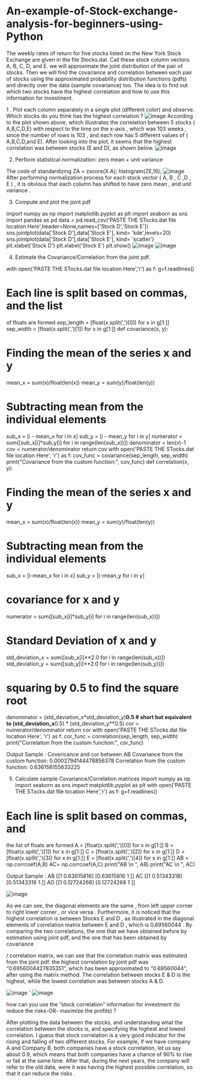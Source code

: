 # An-example-of-Stock-exchange-analysis-for-beginners-using-Python
The weekly rates of return for five stocks listed on the New York Stock Exchange are given in the file Stocks.dat. Call these stock column vectors: A, B, C, D, and E. we will approximate the joint distribution of the pair of stocks. Then we will find the covariance and correlation between each pair of stocks using the approximated probability distribution functions (pdfs) and directly over the data (sample covariance) too. The idea is to find out which two stocks have the highest correlation and how to use this information for investment.

1 . Plot each column separately in a single plot (different color) and
observe. Which stocks do you think has the highest correlation ?
![image](https://user-images.githubusercontent.com/106637184/178302311-91b7e4c4-0f81-4b01-8826-8f0d596c0e46.png)
According to the plot shown above, which illustrates the correlation
between 5 stocks ( A,B,C,D,E) with respect to the time on the x-axis ,
which was 103 weeks , since the number of rows is 103 , and each row has
5 different values of ( A,B,C,D,and E). After looking into the plot, it seems
that the highest correlation was between stocks (E and D), as shown
below.
![image](https://user-images.githubusercontent.com/106637184/178302522-00f11d04-5fdc-4a6e-aa5d-efc7dd6927bd.png)

 2. Perform statistical normalization: zero mean + unit variance
 
The code of standardizing 
ZA = zscore(X.A);
histogram(ZE,16);
![image](https://user-images.githubusercontent.com/106637184/178302772-27cadc74-85bd-428f-9209-08fcaf07c6a5.png)
After performing normalization process for each stock vector ( A, B , C ,D , E ) , it is
obvious that each column has shifted to have zero mean , and unit variance .

3. Compute and plot the joint pdf

import numpy as np
import matplotlib.pyplot as plt
import seaborn as sns
import pandas as pd
data =
pd.read_csv('PASTE THE STocks.dat file location Here',header=None,names=['Stock D','Stock E'])
sns.jointplot(data['Stock D'],data['Stock E'],
kind= 'kde',levels=20)
sns.jointplot(data['Stock D'],data['Stock E'],
kind= 'scatter')
plt.xlabel('Stock D')
plt.xlabel('Stock E')
plt.show()
![image](https://user-images.githubusercontent.com/106637184/178303273-b17e820b-784a-4245-a8e3-10f4d6b8cf4c.png)
![image](https://user-images.githubusercontent.com/106637184/178303293-83ce5ff0-14c8-403a-a056-bf04faf065bb.png)

4. Estimate the Covariance/Correlation from the joint pdf.

with open('PASTE THE STocks.dat file location Here','r') as f:
g=f.readlines()
# Each line is split based on commas, and the list
of floats are formed
sep_length = [float(x.split(',')[0]) for x in
g[1:]]
sep_width = [float(x.split(',')[1]) for x in
g[1:]]
def covariance(x, y):
# Finding the mean of the series x and y
mean_x = sum(x)/float(len(x))
mean_y = sum(y)/float(len(y))
# Subtracting mean from the individual elements
sub_x = [i - mean_x for i in x]
sub_y = [i - mean_y for i in y]
numerator = sum([sub_x[i]*sub_y[i] for i in
range(len(sub_x))])
denominator = len(x)-1
cov = numerator/denominator
return cov
with open('PASTE THE STocks.dat file location Here', 'r') as f:
cov_func = covariance(sep_length, sep_width)
print("Covariance from the custom function:",
cov_func)
def correlation(x, y):
# Finding the mean of the series x and y
mean_x = sum(x)/float(len(x))
mean_y = sum(y)/float(len(y))
# Subtracting mean from the individual elements
sub_x = [i-mean_x for i in x]
sub_y = [i-mean_y for i in y]
# covariance for x and y
numerator = sum([sub_x[i]*sub_y[i] for i in
range(len(sub_x))])
# Standard Deviation of x and y
std_deviation_x = sum([sub_x[i]**2.0 for i in
range(len(sub_x))])
std_deviation_y = sum([sub_y[i]**2.0 for i in
range(len(sub_y))])
# squaring by 0.5 to find the square root
denominator =
(std_deviation_x*std_deviation_y)**0.5 # short but
equivalent to (std_deviation_x**0.5) *
(std_deviation_y**0.5)
cor = numerator/denominator
return cor
with open('PASTE THE STocks.dat file location Here', 'r') as f:
cor_func = correlation(sep_length, sep_width)
print("Correlation from the custom function:",
cor_func)

Output Sample : 
Covericance and cor between AB
Covariance from the custom function: 0.0002794144478856378
Correlation from the custom function: 0.636158155633225

5. Calculate sample Covariance/Correlation matrices
import numpy as np
import seaborn as sns
import matplotlib.pyplot as plt
with
open('PASTE THE STocks.dat file location Here','r') as f:
g=f.readlines()
# Each line is split based on commas, and
the list of floats are formed
A = [float(x.split(',')[0]) for x in g[1:]]
B = [float(x.split(',')[1]) for x in g[1:]]
C = [float(x.split(',')[2]) for x in g[1:]]
D = [float(x.split(',')[3]) for x in g[1:]]
E = [float(x.split(',')[4]) for x in g[1:]]
AB = np.corrcoef(A,B)
AC= np.corrcoef(A,C)
print("AB
\n ", AB)
print("AC
\n ", AC)

Output Sample : 
AB
[[1
0.63615816]
[0.63615816
1 ]]
AC
[[1
0.51343318]
[0.51343318
1.]]
AD
[[1
0.12724268]
[0.12724268
1 ]]

![image](https://user-images.githubusercontent.com/106637184/178304256-74157a03-9a9a-4ff6-bea2-e174f978f248.png)

As we can see, the diagonal elements are the same , from left upper corner to
right lower corner , or vice versa . Furthermore, it is noticed that the highest
correlation is between Stocks E and D , as illustrated in the diagonal
elements of correlation matrix between E and D , which is 0.69560044 . By
comparing the two correlations, the one that we have obtained before by
estimation using joint pdf, and the one that has been obtained by covariance

/ correlation matrix, we can see that the correlation matrix was estimated
from the joint pdf. the highest correlation by joint pdf was
“0.6956004427835351”, which has been approximated to “0.69560044”,
after using the matrix method.
The correlation between stocks E & D is the highest, while the lowest
correlation was between stocks A & D.

![image](https://user-images.githubusercontent.com/106637184/178304450-4711c373-8cad-424f-98b7-68a0f554fe75.png)
'
![image](https://user-images.githubusercontent.com/106637184/178304539-e8ff76c5-9361-4de6-9c9f-0c87be4679bf.png)

how can you use the “stock correlation” information for
investment (to reduce the risks-OR- maximize the profits) ?

After plotting the data between the stocks, and understanding what the correlation
between the stocks is, and specifying the highest and lowest correlation. I guess
that stock correlation is a very good indicator for the rising and falling of two
different stocks. For example, if we have company A and Company B, both
companies have a stock correlation, let us say about 0.9, which means that both
companies have a chance of 90% to rise or fall at the same time. After that, during
the next years, the company will refer to the old data, were it was having the
highest possible correlation, so that it can reduce the risks .
